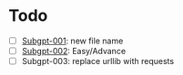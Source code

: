 # Todo

- [ ] [Subgpt-001](./issues/subgpt-001.md): new file name
- [ ] [Subgpt-002](./issues/subgpt-002.md): Easy/Advance
- [ ] Subgpt-003: replace urllib with requests